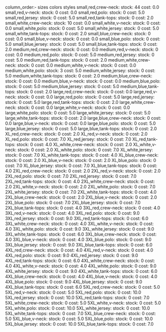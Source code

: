 column_order:-
    sizes
    colors
    styles
small,red,crew-neck:
    stock: 44
    cost: 0.0
small,red,v-neck:
    stock: 0
    cost: 0.0
small,red,polo:
    stock: 0
    cost: 5.0
small,red,jersey:
    stock: 0
    cost: 5.0
small,red,tank-tops:
    stock: 0
    cost: 2.0
small,white,crew-neck:
    stock: 10
    cost: 0.0
small,white,v-neck:
    stock: 0
    cost: 0.0
small,white,polo:
    stock: 0
    cost: 5.0
small,white,jersey:
    stock: 0
    cost: 5.0
small,white,tank-tops:
    stock: 0
    cost: 2.0
small,blue,crew-neck:
    stock: 0
    cost: 0.0
small,blue,v-neck:
    stock: 0
    cost: 0.0
small,blue,polo:
    stock: 0
    cost: 5.0
small,blue,jersey:
    stock: 0
    cost: 5.0
small,blue,tank-tops:
    stock: 0
    cost: 2.0
medium,red,crew-neck:
    stock: 0
    cost: 0.0
medium,red,v-neck:
    stock: 0
    cost: 0.0
medium,red,polo:
    stock: 0
    cost: 5.0
medium,red,jersey:
    stock: 0
    cost: 5.0
medium,red,tank-tops:
    stock: 0
    cost: 2.0
medium,white,crew-neck:
    stock: 0
    cost: 0.0
medium,white,v-neck:
    stock: 0
    cost: 0.0
medium,white,polo:
    stock: 3
    cost: 5.0
medium,white,jersey:
    stock: 0
    cost: 5.0
medium,white,tank-tops:
    stock: 0
    cost: 2.0
medium,blue,crew-neck:
    stock: 0
    cost: 0.0
medium,blue,v-neck:
    stock: 0
    cost: 0.0
medium,blue,polo:
    stock: 0
    cost: 5.0
medium,blue,jersey:
    stock: 0
    cost: 5.0
medium,blue,tank-tops:
    stock: 0
    cost: 2.0
large,red,crew-neck:
    stock: 0
    cost: 0.0
large,red,v-neck:
    stock: 0
    cost: 0.0
large,red,polo:
    stock: 0
    cost: 5.0
large,red,jersey:
    stock: 0
    cost: 5.0
large,red,tank-tops:
    stock: 0
    cost: 2.0
large,white,crew-neck:
    stock: 0
    cost: 0.0
large,white,v-neck:
    stock: 0
    cost: 0.0
large,white,polo:
    stock: 0
    cost: 5.0
large,white,jersey:
    stock: 0
    cost: 5.0
large,white,tank-tops:
    stock: 0
    cost: 2.0
large,blue,crew-neck:
    stock: 0
    cost: 0.0
large,blue,v-neck:
    stock: 0
    cost: 0.0
large,blue,polo:
    stock: 0
    cost: 5.0
large,blue,jersey:
    stock: 0
    cost: 5.0
large,blue,tank-tops:
    stock: 0
    cost: 2.0
XL,red,crew-neck:
    stock: 0
    cost: 2.0
XL,red,v-neck:
    stock: 0
    cost: 2.0
XL,red,polo:
    stock: 0
    cost: 7.0
XL,red,jersey:
    stock: 0
    cost: 7.0
XL,red,tank-tops:
    stock: 0
    cost: 4.0
XL,white,crew-neck:
    stock: 0
    cost: 2.0
XL,white,v-neck:
    stock: 0
    cost: 2.0
XL,white,polo:
    stock: 0
    cost: 7.0
XL,white,jersey:
    stock: 0
    cost: 7.0
XL,white,tank-tops:
    stock: 0
    cost: 4.0
XL,blue,crew-neck:
    stock: 0
    cost: 2.0
XL,blue,v-neck:
    stock: 0
    cost: 2.0
XL,blue,polo:
    stock: 0
    cost: 7.0
XL,blue,jersey:
    stock: 0
    cost: 7.0
XL,blue,tank-tops:
    stock: 0
    cost: 4.0
2XL,red,crew-neck:
    stock: 0
    cost: 2.0
2XL,red,v-neck:
    stock: 0
    cost: 2.0
2XL,red,polo:
    stock: 0
    cost: 7.0
2XL,red,jersey:
    stock: 0
    cost: 7.0
2XL,red,tank-tops:
    stock: 0
    cost: 4.0
2XL,white,crew-neck:
    stock: 0
    cost: 2.0
2XL,white,v-neck:
    stock: 0
    cost: 2.0
2XL,white,polo:
    stock: 0
    cost: 7.0
2XL,white,jersey:
    stock: 0
    cost: 7.0
2XL,white,tank-tops:
    stock: 0
    cost: 4.0
2XL,blue,crew-neck:
    stock: 0
    cost: 2.0
2XL,blue,v-neck:
    stock: 0
    cost: 2.0
2XL,blue,polo:
    stock: 0
    cost: 7.0
2XL,blue,jersey:
    stock: 0
    cost: 7.0
2XL,blue,tank-tops:
    stock: 0
    cost: 4.0
3XL,red,crew-neck:
    stock: 0
    cost: 4.0
3XL,red,v-neck:
    stock: 0
    cost: 4.0
3XL,red,polo:
    stock: 0
    cost: 9.0
3XL,red,jersey:
    stock: 0
    cost: 9.0
3XL,red,tank-tops:
    stock: 0
    cost: 6.0
3XL,white,crew-neck:
    stock: 0
    cost: 4.0
3XL,white,v-neck:
    stock: 0
    cost: 4.0
3XL,white,polo:
    stock: 0
    cost: 9.0
3XL,white,jersey:
    stock: 0
    cost: 9.0
3XL,white,tank-tops:
    stock: 0
    cost: 6.0
3XL,blue,crew-neck:
    stock: 0
    cost: 4.0
3XL,blue,v-neck:
    stock: 0
    cost: 4.0
3XL,blue,polo:
    stock: 0
    cost: 9.0
3XL,blue,jersey:
    stock: 0
    cost: 9.0
3XL,blue,tank-tops:
    stock: 0
    cost: 6.0
4XL,red,crew-neck:
    stock: 0
    cost: 4.0
4XL,red,v-neck:
    stock: 0
    cost: 4.0
4XL,red,polo:
    stock: 0
    cost: 9.0
4XL,red,jersey:
    stock: 0
    cost: 9.0
4XL,red,tank-tops:
    stock: 0
    cost: 6.0
4XL,white,crew-neck:
    stock: 0
    cost: 4.0
4XL,white,v-neck:
    stock: 0
    cost: 4.0
4XL,white,polo:
    stock: 0
    cost: 9.0
4XL,white,jersey:
    stock: 0
    cost: 9.0
4XL,white,tank-tops:
    stock: 0
    cost: 6.0
4XL,blue,crew-neck:
    stock: 0
    cost: 4.0
4XL,blue,v-neck:
    stock: 0
    cost: 4.0
4XL,blue,polo:
    stock: 0
    cost: 9.0
4XL,blue,jersey:
    stock: 0
    cost: 9.0
4XL,blue,tank-tops:
    stock: 0
    cost: 6.0
5XL,red,crew-neck:
    stock: 0
    cost: 5.0
5XL,red,v-neck:
    stock: 0
    cost: 5.0
5XL,red,polo:
    stock: 0
    cost: 10.0
5XL,red,jersey:
    stock: 0
    cost: 10.0
5XL,red,tank-tops:
    stock: 0
    cost: 7.0
5XL,white,crew-neck:
    stock: 0
    cost: 5.0
5XL,white,v-neck:
    stock: 0
    cost: 5.0
5XL,white,polo:
    stock: 0
    cost: 10.0
5XL,white,jersey:
    stock: 0
    cost: 10.0
5XL,white,tank-tops:
    stock: 0
    cost: 7.0
5XL,blue,crew-neck:
    stock: 0
    cost: 5.0
5XL,blue,v-neck:
    stock: 0
    cost: 5.0
5XL,blue,polo:
    stock: 0
    cost: 10.0
5XL,blue,jersey:
    stock: 0
    cost: 10.0
5XL,blue,tank-tops:
    stock: 0
    cost: 7.0